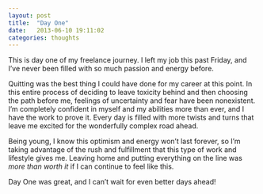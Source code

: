 ```yaml
---
layout: post
title:  "Day One"
date:   2013-06-10 19:11:02
categories: thoughts
---
```


This is day one of my freelance journey. I left my job this past Friday, and I’ve never been filled with so much passion and energy before.

Quitting was the best thing I could have done for my career at this point. In this entire process of deciding to leave toxicity behind and then choosing the path before me, feelings of uncertainty and fear have been nonexistent. I’m completely confident in myself and my abilities more than ever, and I have the work to prove it. Every day is filled with more twists and turns that leave me excited for the wonderfully complex road ahead. 

Being young, I know this optimism and energy won’t last forever, so I’m taking advantage of the rush and fulfillment that this type of work and lifestyle gives me. Leaving home and putting everything on the line was *more than worth it* if I can continue to feel like this.

Day One was great, and I can’t wait for even better days ahead!